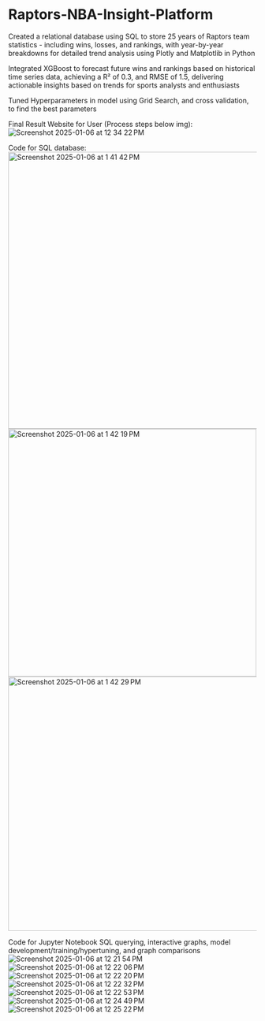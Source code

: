 # Raptors-NBA-Insight-Platform

Created a relational database using SQL to store 25 years of Raptors team statistics - including wins, losses, and rankings, with year-by-year breakdowns for detailed trend analysis using Plotly and Matplotlib in Python

Integrated XGBoost to forecast future wins and rankings based on historical time series data, achieving a R² of 0.3, and RMSE of 1.5, delivering actionable insights based on trends for sports analysts and enthusiasts

Tuned Hyperparameters in model using Grid Search, and cross validation, to find the best parameters

Final Result Website for User (Process steps below img):
![Screenshot 2025-01-06 at 12 34 22 PM](https://github.com/user-attachments/assets/10bdc194-a0d8-463b-a15c-c18d0bdc8335)


Code for SQL database:
<img width="562" alt="Screenshot 2025-01-06 at 1 41 42 PM" src="https://github.com/user-attachments/assets/65f74f7c-ffa9-4b8b-b4ee-bcce9345aeef" />
<img width="503" alt="Screenshot 2025-01-06 at 1 42 19 PM" src="https://github.com/user-attachments/assets/212fe76f-c841-4d54-a98f-b907565998a4" />
<img width="516" alt="Screenshot 2025-01-06 at 1 42 29 PM" src="https://github.com/user-attachments/assets/1434c701-0661-4141-84b5-4e7e089bd7e2" />

Code for Jupyter Notebook SQL querying, interactive graphs, model development/training/hypertuning, and graph comparisons
![Screenshot 2025-01-06 at 12 21 54 PM](https://github.com/user-attachments/assets/15e85272-bc43-492b-bfef-dbee401bbaa4)
![Screenshot 2025-01-06 at 12 22 06 PM](https://github.com/user-attachments/assets/d47da36d-c973-41bf-bcd5-e93041c37991)
![Screenshot 2025-01-06 at 12 22 20 PM](https://github.com/user-attachments/assets/51d02922-9a6c-47d7-829b-f7de3d469a70)
![Screenshot 2025-01-06 at 12 22 32 PM](https://github.com/user-attachments/assets/b0b7d824-828d-4382-8d1f-da3c11560f39)
![Screenshot 2025-01-06 at 12 22 53 PM](https://github.com/user-attachments/assets/43fbfffa-fd8e-42c6-99fd-1a6efd39f644)
![Screenshot 2025-01-06 at 12 24 49 PM](https://github.com/user-attachments/assets/2b17ad88-7f05-4438-93f2-ade6f02c9c10)
![Screenshot 2025-01-06 at 12 25 22 PM](https://github.com/user-attachments/assets/2ca58257-d17c-48f5-b349-b4bbde11aeab)







